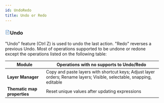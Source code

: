 ```yaml
---
id: UndoRedo
title: Undo or Redo
---
```

### ![](../../img/read.gif)Undo

"Undo" feature (Ctrl Z) is used to undo the last action. "Redo" reverses a previous Undo. Most of operations supported to be undone or redone except the operations listed on the following table:

Module | Operations with no supports to Undo/Redo  
---|---  
**Layer Manager** | Copy and paste layers with shortcut keys; Adjust layer orders; Rename layers; Visible, selectable, snapping, editable  
**Thematic map properties** | Reset unique values after updating expressions  